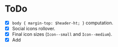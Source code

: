 # ToDo

- [x] `body { margin-top: $header-ht; }` computation.
- [x] Social icons rollover.
- [x] Final icon sizes (`Icon--small` and `Icon--medium`).
- [x] Add <title> attr. to `.svg` files.
- [x] Refactor `.header` according to layout rules.
- [x] Remove minima theme styles (CSS).
- [x] Remove none used font faces (if any).
- [x] Mobile styles (responsive).
- [ ] Create hamburger menu (mobile).
- [x] Solve `.heading-sub-category` background image issue.
- [ ] Replace `.icon--small` and `.icon--large` icons and sizes (take a look at
  `_icons.scss`).
- [ ] Add `is-active` class to menu items: https://help.shopify.com/themes/liquid/filters/html-filters#script_tag
- [ ] Add `is-opaque` class to `header__nav`, when scroll > 0.
- [ ] Clean up none-used CSS (commented code).
- [ ] Remove minima theme?
- [ ] Change default locale from EN to ES.
- [ ] Move collections to specific folder: https://jekyllrb.com/docs/collections/
- [ ] Autoprefixer.
- [ ] Minify, uglify, unify CSS/JS files.
- [ ] Remove vendor-prefixes from `@mixin gradient-vertical` (if necessary).
- [ ] Check printed version.
- [ ] Create new admin user (Rut): https://fricandorostisseria.admin.datocms.com/admin/users
